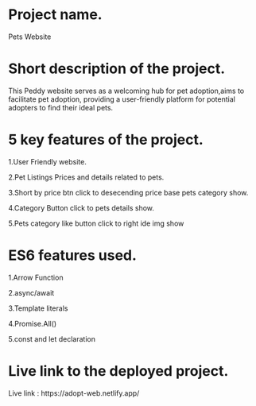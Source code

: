 <h1>Project name.</h1>
<p>Pets Website</p>
<h1>Short description of the project.</h1>
<p>This Peddy website serves as a welcoming hub for pet adoption,aims to facilitate pet adoption, providing a user-friendly platform for potential adopters to find their ideal pets.</p>
<h1> 5 key features of the project.</h1>
   <p>1.User Friendly website.</p>
   <p>2.Pet Listings Prices and details related to pets.</p>
   <p>3.Short by price btn click to desecending price base pets category show.</p>
   <p>4.Category Button click to pets details show.</p>
   <p>5.Pets category like button click to right ide img show</p>
<h1>ES6 features used.</h1>
  <p>1.Arrow Function</p>
  <p>2.async/await</p>
  <p>3.Template literals</p>
  <p>4.Promise.All()</p>
  <p>5.const and let declaration</p>

<h1>Live link to the deployed project.</h1>
<p>Live link : https://adopt-web.netlify.app/</p>
